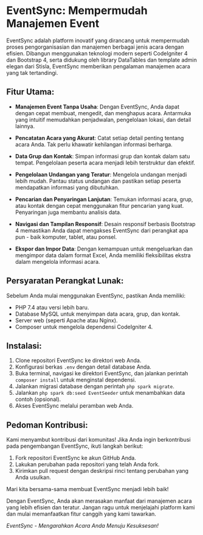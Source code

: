 # EventSync: Mempermudah Manajemen Event


EventSync adalah platform inovatif yang dirancang untuk mempermudah proses pengorganisasian dan manajemen berbagai jenis acara dengan efisien. Dibangun menggunakan teknologi modern seperti CodeIgniter 4 dan Bootstrap 4, serta didukung oleh library DataTables dan template admin elegan dari Stisla, EventSync memberikan pengalaman manajemen acara yang tak tertandingi.

## Fitur Utama:

- **Manajemen Event Tanpa Usaha**: Dengan EventSync, Anda dapat dengan cepat membuat, mengedit, dan menghapus acara. Antarmuka yang intuitif memudahkan penjadwalan, pengelolaan lokasi, dan detail lainnya.

- **Pencatatan Acara yang Akurat**: Catat setiap detail penting tentang acara Anda. Tak perlu khawatir kehilangan informasi berharga.

- **Data Grup dan Kontak**: Simpan informasi grup dan kontak dalam satu tempat. Pengelolaan peserta acara menjadi lebih terstruktur dan efektif.

- **Pengelolaan Undangan yang Teratur**: Mengelola undangan menjadi lebih mudah. Pantau status undangan dan pastikan setiap peserta mendapatkan informasi yang dibutuhkan.

- **Pencarian dan Penyaringan Lanjutan**: Temukan informasi acara, grup, atau kontak dengan cepat menggunakan fitur pencarian yang kuat. Penyaringan juga membantu analisis data.

- **Navigasi dan Tampilan Responsif**: Desain responsif berbasis Bootstrap 4 memastikan Anda dapat mengakses EventSync dari perangkat apa pun - baik komputer, tablet, atau ponsel.

- **Ekspor dan Impor Data**: Dengan kemampuan untuk mengeluarkan dan mengimpor data dalam format Excel, Anda memiliki fleksibilitas ekstra dalam mengelola informasi acara.

## Persyaratan Perangkat Lunak:

Sebelum Anda mulai menggunakan EventSync, pastikan Anda memiliki:

- PHP 7.4 atau versi lebih baru.
- Database MySQL untuk menyimpan data acara, grup, dan kontak.
- Server web (seperti Apache atau Nginx).
- Composer untuk mengelola dependensi CodeIgniter 4.

## Instalasi:

1. Clone repositori EventSync ke direktori web Anda.
2. Konfigurasi berkas `.env` dengan detail database Anda.
3. Buka terminal, navigasi ke direktori EventSync, dan jalankan perintah `composer install` untuk menginstal dependensi.
4. Jalankan migrasi database dengan perintah `php spark migrate`.
5. Jalankan `php spark db:seed EventSeeder` untuk menambahkan data contoh (opsional).
6. Akses EventSync melalui peramban web Anda.

## Pedoman Kontribusi:

Kami menyambut kontribusi dari komunitas! Jika Anda ingin berkontribusi pada pengembangan EventSync, ikuti langkah berikut:

1. Fork repositori EventSync ke akun GitHub Anda.
2. Lakukan perubahan pada repositori yang telah Anda fork.
3. Kirimkan pull request dengan deskripsi rinci tentang perubahan yang Anda usulkan.

Mari kita bersama-sama membuat EventSync menjadi lebih baik!

Dengan EventSync, Anda akan merasakan manfaat dari manajemen acara yang lebih efisien dan teratur. Jangan ragu untuk menjelajahi platform kami dan mulai memanfaatkan fitur canggih yang kami tawarkan.

*EventSync - Mengarahkan Acara Anda Menuju Kesuksesan!*

